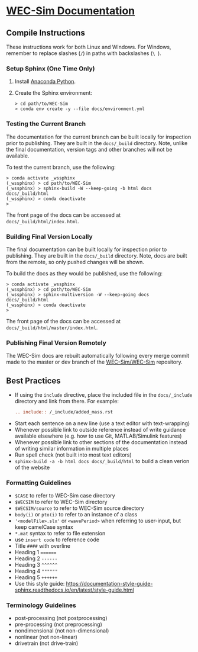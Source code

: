 # [WEC-Sim Documentation](http://wec-sim.github.io/WEC-Sim)

## Compile Instructions

These instructions work for both Linux and Windows. For Windows, remember to
replace slashes (`/`) in paths with backslashes (`\ `).

### Setup Sphinx (One Time Only)

1. Install [Anaconda Python](https://www.anaconda.com/distribution/).

2. Create the Sphinx environment:
   
   ```
   > cd path/to/WEC-Sim
   > conda env create -y --file docs/environment.yml
   ```

### Testing the Current Branch

The documentation for the current branch can be built locally for inspection 
prior to publishing. They are built in the `docs/_build` directory. Note, 
unlike the final documentation, version tags and other branches will not be 
available. 

To test the current branch, use the following:

```
> conda activate _wssphinx
(_wssphinx) > cd path/to/WEC-Sim
(_wssphinx) > sphinx-build -W --keep-going -b html docs docs/_build/html
(_wssphinx) > conda deactivate
>
```
The front page of the docs can be accessed at 
`docs/_build/html/index.html`. 

### Building Final Version Locally

The final documentation can be built locally for inspection prior to 
publishing. They are built in the `docs/_build` directory. Note, docs are built 
from the remote, so only pushed changes will be shown. 

To build the docs as they would be published, use the following:

```
> conda activate _wssphinx
(_wssphinx) > cd path/to/WEC-Sim
(_wssphinx) > sphinx-multiversion -W --keep-going docs docs/_build/html
(_wssphinx) > conda deactivate
>
```

The front page of the docs can be accessed at 
`docs/_build/html/master/index.html`. 

### Publishing Final Version Remotely

The WEC-Sim docs are rebuilt automatically following every merge commit made 
to the master or dev branch of the [WEC-Sim/WEC-Sim](
https://github.com/WEC-Sim/WEC-Sim) repository.


## Best Practices
  - If using the `include` directive, place the included file in the `docs/_include` directory and link from there. For example:
      ```rst
      .. include:: /_include/added_mass.rst
      ```
  - Start each sentence on a new line (use a text editor with text-wrapping)
  - Whenever possible link to outside reference instead of write guidance available elsewhere (e.g. how to use Git, MATLAB/Simulink features)
  - Whenever possible link to other sections of the documentation instead of writing similar information in multiple places
  - Run spell check (not built into most text editors)
  - `sphinx-build -a -b html docs docs/_build/html` to build a clean verion of the website

### Formatting Guidelines
  - `$CASE` to refer to WEC-Sim case directory
  - `$WECSIM` to refer to WEC-Sim directory
  - `$WECSIM/source` to refer to WEC-Sim source directory
  - `body(i)` or `pto(i)` to refer to an instance of a class
  - `'<modelFile>.slx'` or `<wavePeriod>` when referring to user-input, but keep camelCase syntax
  - `*.mat` syntax to refer to file extension
  - use ``insert code`` to reference code
  - Title `####` with overline
  - Heading 1 `======`
  - Heading 2 `------`
  - Heading 3 `^^^^^^`
  - Heading 4 `""""""`
  - Heading 5 `++++++`
  - Use this style guide: https://documentation-style-guide-sphinx.readthedocs.io/en/latest/style-guide.html

### Terminology Guidelines
  - post-processing (not postprocessing)
  - pre-processing (not preprocessing)  
  - nondimensional (not non-dimensional)
  - nonlinear (not non-linear)
  - drivetrain (not drive-train)